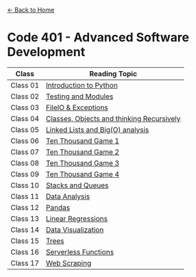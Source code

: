 [&leftarrow; Back to Home](../README.md)
# Code 401 - Advanced Software Development

| Class    | Reading Topic                                                   |
|----------|-----------------------------------------------------------------|
| Class 01 | [Introduction to Python](Class-01.md)                           |
| Class 02 | [Testing and Modules](Class-02.md)                              |
| Class 03 | [FileIO & Exceptions](Class-03.md)                              |
| Class 04 | [Classes, Objects and thinking Recursively](Class-04.md)        |
| Class 05 | [Linked Lists and Big(O) analysis](Class-05.md)                 |
| Class 06 | [Ten Thousand Game 1](Class-06.md)                              |
| Class 07 | [Ten Thousand Game 2](Class-07.md)                              |
| Class 08 | [Ten Thousand Game 3](Class-08.md)                              |
| Class 09 | [Ten Thousand Game 4](Class-09.md)                              |
| Class 10 | [Stacks and Queues](Class-10.md)                                |
| Class 11 | [Data Analysis](Class-11.md)                                    |
| Class 12 | [Pandas](Class-12.md)                                           |
| Class 13 | [Linear Regressions](Class-13.md)                               |
| Class 14 | [Data Visualization](Class-14.md)                               |
| Class 15 | [Trees](Class-15.md)                                            |
| Class 16 | [Serverless Functions](Class-16.md)                             |
| Class 17 | [Web Scraping](Class-17.md)                                     |



